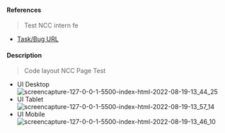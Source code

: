 #### References
> Test NCC intern fe
- [Task/Bug URL](https://www.figma.com/file/pMBx4Vc3FJNbUZfC8seL2v/FrontEndTest?node-id=4%3A36)
#### Description
> Code layout NCC Page Test
- UI Desktop
 ![screencapture-127-0-0-1-5500-index-html-2022-08-19-13_44_25](https://user-images.githubusercontent.com/63353851/185560494-5abb46c9-fe76-41b8-ab33-f958fefe0c31.png)
- UI Tablet
![screencapture-127-0-0-1-5500-index-html-2022-08-19-13_57_14](https://user-images.githubusercontent.com/63353851/185561702-4383b914-06a1-470a-bcad-2fca72346548.png)
- UI Mobile
![screencapture-127-0-0-1-5500-index-html-2022-08-19-13_46_10](https://user-images.githubusercontent.com/63353851/185562017-6483450f-0d8f-4d6d-87f2-b65d588de134.png)

